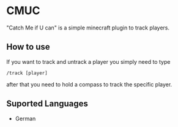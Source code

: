 # CMUC

"Catch Me if U can" is a simple minecraft plugin to track players.

## How to use

If you want to track and untrack a player you simply need to type
```
/track [player]
```
after that you need to hold a compass to track the specific player.

## Suported Languages

- German
